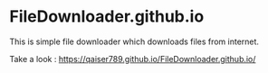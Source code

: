 # FileDownloader.github.io

This is simple file downloader which downloads files from internet.

Take a look :
https://qaiser789.github.io/FileDownloader.github.io/
